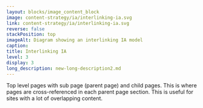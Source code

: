 ```yaml
---
layout: blocks/image_content_block
image: content-strategy/ia/interlinking-ia.svg
link: content-strategy/ia/interlinking-ia.svg
reverse: false
stackPosition: top
imageAlt: Diagram showing an interlinking IA model
caption: 
title: Interlinking IA
level: 3
display: 3
long_description: new-long-description2.md
---
```


Top level pages with sub page (parent page) and child pages. This is where pages are cross-referenced in each parent page section. This is useful for sites with a lot of overlapping content.

